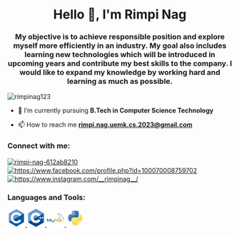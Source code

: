 <h1 align="center">Hello 👋, I'm Rimpi Nag</h1>
<h3 align="center">My objective is to achieve responsible position and explore myself more efficiently in an industry. My goal also includes learning new technologies which will be introduced in upcoming years and contribute my best skills to the company. I would like to expand my knowledge by working hard and learning as much as possible.</h3>

<p align="left"> <img src="https://komarev.com/ghpvc/?username=rimpinag123&label=Profile%20views&color=0e75b6&style=flat" alt="rimpinag123" /> </p>

- 🌱 I’m currently pursuing **B.Tech in Computer Science Technology**

- 📫 How to reach me **rimpi.nag.uemk.cs.2023@gmail.com**

<h3 align="left">Connect with me:</h3>
<p align="left">
<a href="https://linkedin.com/in/rimpi-nag-612ab8210" target="blank"><img align="center" src="https://raw.githubusercontent.com/rahuldkjain/github-profile-readme-generator/master/src/images/icons/Social/linked-in-alt.svg" alt="rimpi-nag-612ab8210" height="30" width="40" /></a>
<a href="https://fb.com/https://www.facebook.com/profile.php?id=100070008759702" target="blank"><img align="center" src="https://raw.githubusercontent.com/rahuldkjain/github-profile-readme-generator/master/src/images/icons/Social/facebook.svg" alt="https://www.facebook.com/profile.php?id=100070008759702" height="30" width="40" /></a>
<a href="https://instagram.com/https://www.instagram.com/__rimpinag__/" target="blank"><img align="center" src="https://raw.githubusercontent.com/rahuldkjain/github-profile-readme-generator/master/src/images/icons/Social/instagram.svg" alt="https://www.instagram.com/__rimpinag__/" height="30" width="40" /></a>
</p>

<h3 align="left">Languages and Tools:</h3>
<p align="left"> <a href="https://www.cprogramming.com/" target="_blank" rel="noreferrer"> <img src="https://raw.githubusercontent.com/devicons/devicon/master/icons/c/c-original.svg" alt="c" width="40" height="40"/> </a> <a href="https://www.w3schools.com/cpp/" target="_blank" rel="noreferrer"> <img src="https://raw.githubusercontent.com/devicons/devicon/master/icons/cplusplus/cplusplus-original.svg" alt="cplusplus" width="40" height="40"/> </a> <a href="https://www.mysql.com/" target="_blank" rel="noreferrer"> <img src="https://raw.githubusercontent.com/devicons/devicon/master/icons/mysql/mysql-original-wordmark.svg" alt="mysql" width="40" height="40"/> </a> <a href="https://www.python.org" target="_blank" rel="noreferrer"> <img src="https://raw.githubusercontent.com/devicons/devicon/master/icons/python/python-original.svg" alt="python" width="40" height="40"/> </a> </p>
